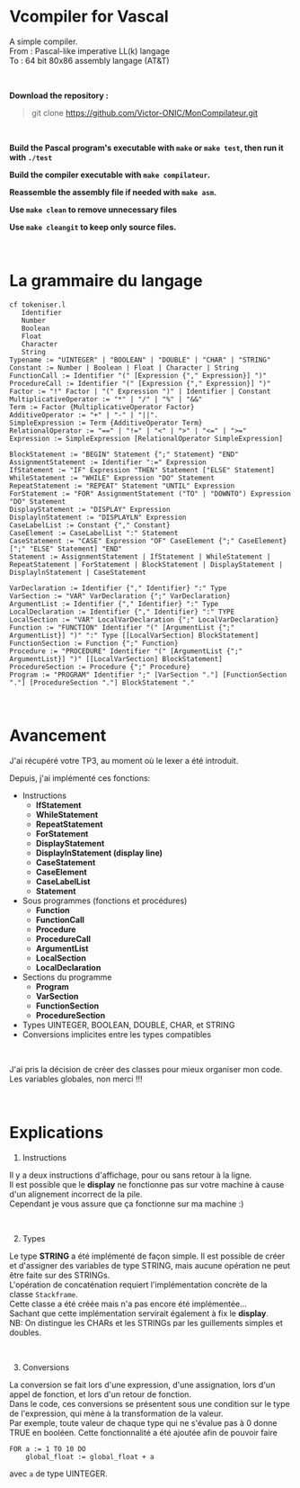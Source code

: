 # Vcompiler for Vascal

A simple compiler.  
From : Pascal-like imperative LL(k) langage  
To : 64 bit 80x86 assembly langage (AT&T)

<br>

**Download the repository :**
> git clone https://github.com/Victor-ONIC/MonCompilateur.git

<br>

**Build the Pascal program's executable with `make` or `make test`, then run it with `./test`**

**Build the compiler executable with `make compilateur`.**

**Reassemble the assembly file if needed with `make asm`.**

**Use `make clean` to remove unnecessary files**

**Use `make cleangit` to keep only source files.**

<br>

# La grammaire du langage
    cf tokeniser.l
       Identifier
       Number
       Boolean
       Float
       Character
       String
    Typename := "UINTEGER" | "BOOLEAN" | "DOUBLE" | "CHAR" | "STRING"
    Constant := Number | Boolean | Float | Character | String
    FunctionCall := Identifier "(" [Expression {"," Expression}] ")"
    ProcedureCall := Identifier "(" [Expression {"," Expression}] ")"
    Factor := "!" Factor | "(" Expression ")" | Identifier | Constant
    MultiplicativeOperator := "*" | "/" | "%" | "&&"
    Term := Factor {MultiplicativeOperator Factor}
    AdditiveOperator := "+" | "-" | "||".
    SimpleExpression := Term {AdditiveOperator Term}
    RelationalOperator := "==" | "!=" | "<" | ">" | "<=" | ">="  
    Expression := SimpleExpression [RelationalOperator SimpleExpression]
    
    BlockStatement := "BEGIN" Statement {";" Statement} "END"
    AssignmentStatement := Identifier ":=" Expression
    IfStatement := "IF" Expression "THEN" Statement ["ELSE" Statement]
    WhileStatement := "WHILE" Expression "DO" Statement
    RepeatStatement := "REPEAT" Statement "UNTIL" Expression
    ForStatement := "FOR" AssignmentStatement ("TO" | "DOWNTO") Expression "DO" Statement
    DisplayStatement := "DISPLAY" Expression
    DisplaylnStatement := "DISPLAYLN" Expression
    CaseLabelList := Constant {"," Constant}
    CaseElement := CaseLabelList ":" Statement
    CaseStatement := "CASE" Expression "OF" CaseElement {";" CaseElement} [";" "ELSE" Statement] "END"
    Statement := AssignmentStatement | IfStatement | WhileStatement | RepeatStatement | ForStatement | BlockStatement | DisplayStatement | DisplaylnStatement | CaseStatement
    
    VarDeclaration := Identifier {"," Identifier} ":" Type
    VarSection := "VAR" VarDeclaration {";" VarDeclaration}
    ArgumentList := Identifier {"," Identifier} ":" Type
    LocalDeclaration := Identifier {"," Identifier} ":" TYPE
    LocalSection := "VAR" LocalVarDeclaration {";" LocalVarDeclaration}
    Function := "FUNCTION" Identifier "(" [ArgumentList {";" ArgumentList}] ")" ":" Type [[LocalVarSection] BlockStatement]
    FunctionSection := Function {";" Function}
    Procedure := "PROCEDURE" Identifier "(" [ArgumentList {";" ArgumentList}] ")" [[LocalVarSection] BlockStatement]
    ProcedureSection := Procedure {";" Procedure}
    Program := "PROGRAM" Identifier ";" [VarSection "."] [FunctionSection "."] [ProcedureSection "."] BlockStatement "."

<br>

# Avancement

J'ai récupéré votre TP3, au moment où le lexer a été introduit.

Depuis, j'ai implémenté ces fonctions:
- Instructions
    - **IfStatement**
    - **WhileStatement**
    - **RepeatStatement**
    - **ForStatement**
    - **DisplayStatement**
    - **DisplaylnStatement (display line)**
    - **CaseStatement**
    - **CaseElement**
    - **CaseLabelList**
    - **Statement**
- Sous programmes (fonctions et procédures)
    - **Function**
    - **FunctionCall**
    - **Procedure**
    - **ProcedureCall**
    - **ArgumentList**
    - **LocalSection**
    - **LocalDeclaration**
- Sections du programme
    - **Program**
    - **VarSection**
    - **FunctionSection**
    - **ProcedureSection**
- Types UINTEGER, BOOLEAN, DOUBLE, CHAR, et STRING
- Conversions implicites entre les types compatibles

<br>

J'ai pris la décision de créer des classes pour mieux organiser mon code. Les variables
globales, non merci !!!

<br>

# Explications

1. Instructions

Il y a deux instructions d'affichage, pour ou sans retour à la ligne.\
Il est possible que le **display** ne fonctionne pas sur votre machine à cause d'un alignement 
incorrect de la pile.\
Cependant je vous assure que ça fonctionne sur ma machine :)

<br>

2. Types

Le type **STRING** a été implémenté de façon simple. Il est possible de créer et d'assigner 
des variables de type STRING, mais aucune opération ne peut être faite sur des STRINGs.\
L'opération de concaténation requiert l'implémentation concrète de la classe `Stackframe`.\
Cette classe a été créée mais n'a pas encore été implémentée...\
Sachant que cette implémentation servirait également à fix le **display**.\
NB: On distingue les CHARs et les STRINGs par les guillements simples et doubles.

<br>

3. Conversions

La conversion se fait lors d'une expression, d'une assignation, lors d'un appel de fonction, 
et lors d'un retour de fonction.\
Dans le code, ces conversions se présentent sous une condition sur le type de l'expression,
qui mène à la transformation de la valeur.\
Par exemple, toute valeur de chaque type qui ne s'évalue pas à 0 donne TRUE en booléen.
Cette fonctionnalité a été ajoutée afin de pouvoir faire

    FOR a := 1 TO 10 DO
        global_float := global_float + a

avec `a` de type UINTEGER.

